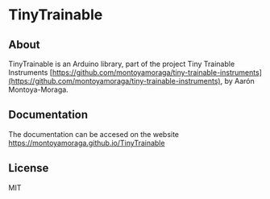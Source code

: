 # TinyTrainable

## About

TinyTrainable is an Arduino library, part of the project Tiny Trainable Instruments [https://github.com/montoyamoraga/tiny-trainable-instruments](https://github.com/montoyamoraga/tiny-trainable-instruments), by Aarón Montoya-Moraga.

## Documentation

The documentation can be accesed on the website https://montoyamoraga.github.io/TinyTrainable

## License

MIT
